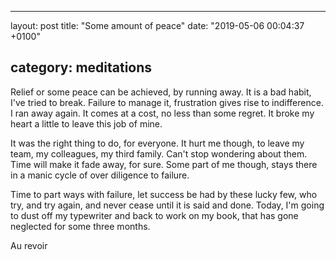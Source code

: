 * * *

layout: post
title: "Some amount of peace"
date: "2019-05-06 00:04:37 +0100"

## category: meditations

Relief or some peace can be achieved, by running away. It is a bad habit, I've
tried to break. Failure to manage it, frustration gives rise to indifference. I
ran away again. It comes at a cost, no less than some regret. It broke my heart
a little to leave this job of mine.

It was the right thing to do, for everyone. It hurt me though, to leave my team,
my colleagues, my third family. Can't stop wondering about them. Time will make
it fade away, for sure. Some part of me though, stays there in a manic cycle of
over diligence to failure.

Time to part ways with failure, let success be had by these lucky few, who try,
and try again, and never cease until it is said and done. Today, I'm going to
dust off my typewriter and back to work on my book, that has gone neglected for
some three months.

Au revoir
